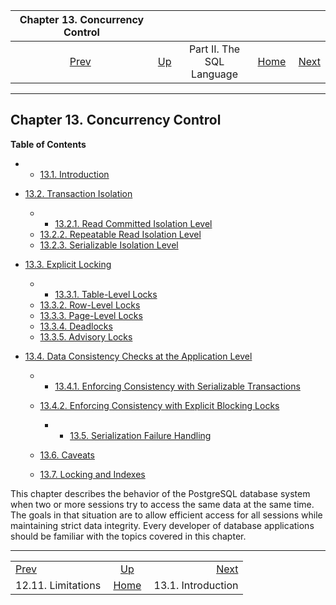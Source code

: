 <!--?xml version="1.0" encoding="UTF-8" standalone="no"?-->

|              Chapter 13. Concurrency Control              |                                            |                           |                                                       |                                               |
| :-------------------------------------------------------: | :----------------------------------------- | :-----------------------: | ----------------------------------------------------: | --------------------------------------------: |
| [Prev](textsearch-limitations.html "12.11. Limitations")  | [Up](sql.html "Part II. The SQL Language") | Part II. The SQL Language | [Home](index.html "PostgreSQL 17devel Documentation") |  [Next](mvcc-intro.html "13.1. Introduction") |

***

## Chapter 13. Concurrency Control

**Table of Contents**

  * *   [13.1. Introduction](mvcc-intro.html)
* [13.2. Transaction Isolation](transaction-iso.html)

    <!---->

  * *   [13.2.1. Read Committed Isolation Level](transaction-iso.html#XACT-READ-COMMITTED)
  * [13.2.2. Repeatable Read Isolation Level](transaction-iso.html#XACT-REPEATABLE-READ)
  * [13.2.3. Serializable Isolation Level](transaction-iso.html#XACT-SERIALIZABLE)

* [13.3. Explicit Locking](explicit-locking.html)

  * *   [13.3.1. Table-Level Locks](explicit-locking.html#LOCKING-TABLES)
  * [13.3.2. Row-Level Locks](explicit-locking.html#LOCKING-ROWS)
  * [13.3.3. Page-Level Locks](explicit-locking.html#LOCKING-PAGES)
  * [13.3.4. Deadlocks](explicit-locking.html#LOCKING-DEADLOCKS)
  * [13.3.5. Advisory Locks](explicit-locking.html#ADVISORY-LOCKS)

* [13.4. Data Consistency Checks at the Application Level](applevel-consistency.html)

  * *   [13.4.1. Enforcing Consistency with Serializable Transactions](applevel-consistency.html#SERIALIZABLE-CONSISTENCY)
  * [13.4.2. Enforcing Consistency with Explicit Blocking Locks](applevel-consistency.html#NON-SERIALIZABLE-CONSISTENCY)

      * *   [13.5. Serialization Failure Handling](mvcc-serialization-failure-handling.html)
  * [13.6. Caveats](mvcc-caveats.html)
  * [13.7. Locking and Indexes](locking-indexes.html)

This chapter describes the behavior of the PostgreSQL database system when two or more sessions try to access the same data at the same time. The goals in that situation are to allow efficient access for all sessions while maintaining strict data integrity. Every developer of database applications should be familiar with the topics covered in this chapter.

***

|                                                           |                                                       |                                               |
| :-------------------------------------------------------- | :---------------------------------------------------: | --------------------------------------------: |
| [Prev](textsearch-limitations.html "12.11. Limitations")  |       [Up](sql.html "Part II. The SQL Language")      |  [Next](mvcc-intro.html "13.1. Introduction") |
| 12.11. Limitations                                        | [Home](index.html "PostgreSQL 17devel Documentation") |                            13.1. Introduction |
